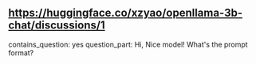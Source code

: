 ## https://huggingface.co/xzyao/openllama-3b-chat/discussions/1

contains_question: yes
question_part: Hi, Nice model! What's the prompt format?